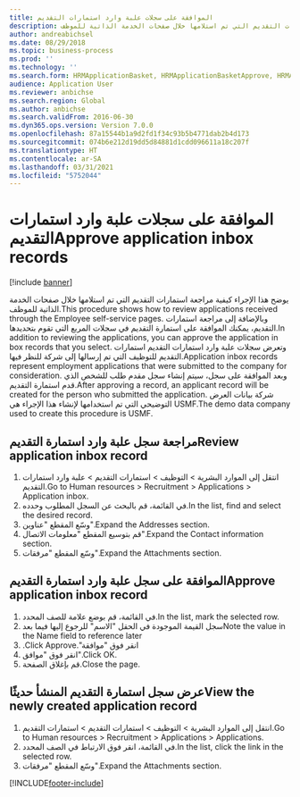 ```yaml
---
title: الموافقة على سجلات علبة وارد استمارات التقديم
description: يوضح هذا الإجراء كيفية مراجعة استمارات التقديم التي تم استلامها خلال صفحات الخدمة الذاتية للموظف.
author: andreabichsel
ms.date: 08/29/2018
ms.topic: business-process
ms.prod: ''
ms.technology: ''
ms.search.form: HRMApplicationBasket, HRMApplicationBasketApprove, HRMApplication
audience: Application User
ms.reviewer: anbichse
ms.search.region: Global
ms.author: anbichse
ms.search.validFrom: 2016-06-30
ms.dyn365.ops.version: Version 7.0.0
ms.openlocfilehash: 87a15544b1a9d2fd1f34c93b5b4771dab2b4d173
ms.sourcegitcommit: 074b6e212d19dd5d84881d1cdd096611a18c207f
ms.translationtype: HT
ms.contentlocale: ar-SA
ms.lasthandoff: 03/31/2021
ms.locfileid: "5752044"
---
```

# <a name="approve-application-inbox-records"></a><span data-ttu-id="b8d8f-103">الموافقة على سجلات علبة وارد استمارات التقديم</span><span class="sxs-lookup"><span data-stu-id="b8d8f-103">Approve application inbox records</span></span>

[!include [banner](../../includes/banner.md)]

<span data-ttu-id="b8d8f-104">يوضح هذا الإجراء كيفية مراجعة استمارات التقديم التي تم استلامها خلال صفحات الخدمة الذاتية للموظف.</span><span class="sxs-lookup"><span data-stu-id="b8d8f-104">This procedure shows how to review applications received through the Employee self-service pages.</span></span> <span data-ttu-id="b8d8f-105">وبالإضافة إلى مراجعة استمارات التقديم، يمكنك الموافقة على استمارة التقديم في سجلات المربع التي تقوم بتحديدها.</span><span class="sxs-lookup"><span data-stu-id="b8d8f-105">In addition to reviewing the applications, you can approve the application in box records that you select.</span></span> <span data-ttu-id="b8d8f-106">وتعرض سجلات علبة وارد استمارات التقديم استمارات التقديم للتوظيف التي تم إرسالها إلى شركة للنظر فيها.</span><span class="sxs-lookup"><span data-stu-id="b8d8f-106">Application inbox records represent employment applications that were submitted to the company for consideration.</span></span> <span data-ttu-id="b8d8f-107">وبعد الموافقة على سجل، سيتم إنشاء سجل مقدم طلب للشخص الذي قدم استمارة التقديم.</span><span class="sxs-lookup"><span data-stu-id="b8d8f-107">After approving a record, an applicant record will be created for the person who submitted the application.</span></span> <span data-ttu-id="b8d8f-108">شركة بيانات العرض التوضيحي التي تم استخدامها لإنشاء هذا الإجراء هي USMF.</span><span class="sxs-lookup"><span data-stu-id="b8d8f-108">The demo data company used to create this procedure is USMF.</span></span>


## <a name="review-application-inbox-record"></a><span data-ttu-id="b8d8f-109">مراجعة سجل علبة وارد استمارة التقديم</span><span class="sxs-lookup"><span data-stu-id="b8d8f-109">Review application inbox record</span></span>
1. <span data-ttu-id="b8d8f-110">انتقل إلى الموارد البشرية > التوظيف‬ > استمارات التقديم > علبة وارد استمارات التقديم‬‬.</span><span class="sxs-lookup"><span data-stu-id="b8d8f-110">Go to Human resources > Recruitment > Applications > Application inbox.</span></span>
2. <span data-ttu-id="b8d8f-111">في القائمة، قم بالبحث عن السجل المطلوب وحدده.</span><span class="sxs-lookup"><span data-stu-id="b8d8f-111">In the list, find and select the desired record.</span></span>
3. <span data-ttu-id="b8d8f-112">وسّع المقطع "عناوين".</span><span class="sxs-lookup"><span data-stu-id="b8d8f-112">Expand the Addresses section.</span></span>
4. <span data-ttu-id="b8d8f-113">‏‫قم بتوسيع المقطع "معلومات الاتصال‬‬".</span><span class="sxs-lookup"><span data-stu-id="b8d8f-113">Expand the Contact information section.</span></span>
5. <span data-ttu-id="b8d8f-114">وسّع المقطع "مرفقات‬".</span><span class="sxs-lookup"><span data-stu-id="b8d8f-114">Expand the Attachments section.</span></span>

## <a name="approve-application-inbox-record"></a><span data-ttu-id="b8d8f-115">الموافقة على سجل علبة وارد استمارة التقديم</span><span class="sxs-lookup"><span data-stu-id="b8d8f-115">Approve application inbox record</span></span>
1. <span data-ttu-id="b8d8f-116">في القائمة، قم بوضع علامة للصف المحدد.</span><span class="sxs-lookup"><span data-stu-id="b8d8f-116">In the list, mark the selected row.</span></span>
2. <span data-ttu-id="b8d8f-117">سجل القيمة الموجودة في الحقل "الاسم" للرجوع إليها فيما بعد</span><span class="sxs-lookup"><span data-stu-id="b8d8f-117">Note the value in the Name field to reference later</span></span>
3. <span data-ttu-id="b8d8f-118">انقر فوق "‏‫موافقة".</span><span class="sxs-lookup"><span data-stu-id="b8d8f-118">Click Approve.</span></span>
4. <span data-ttu-id="b8d8f-119">انقر فوق "موافق".</span><span class="sxs-lookup"><span data-stu-id="b8d8f-119">Click OK.</span></span>
5. <span data-ttu-id="b8d8f-120">قم بإغلاق الصفحة.</span><span class="sxs-lookup"><span data-stu-id="b8d8f-120">Close the page.</span></span>

## <a name="view-the-newly-created-application-record"></a><span data-ttu-id="b8d8f-121">عرض سجل استمارة التقديم المنشأ حديثًا</span><span class="sxs-lookup"><span data-stu-id="b8d8f-121">View the newly created application record</span></span>
1. <span data-ttu-id="b8d8f-122">انتقل إلى الموارد البشرية > التوظيف‬ > استمارات التقديم‬ > استمارات التقديم‬‬.</span><span class="sxs-lookup"><span data-stu-id="b8d8f-122">Go to Human resources > Recruitment > Applications > Applications.</span></span>
2. <span data-ttu-id="b8d8f-123">في القائمة، انقر فوق الارتباط في الصف المحدد.</span><span class="sxs-lookup"><span data-stu-id="b8d8f-123">In the list, click the link in the selected row.</span></span>
3. <span data-ttu-id="b8d8f-124">وسّع المقطع "مرفقات‬".</span><span class="sxs-lookup"><span data-stu-id="b8d8f-124">Expand the Attachments section.</span></span>



[!INCLUDE[footer-include](../../../../includes/footer-banner.md)]
